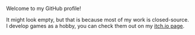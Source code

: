 Welcome to my GitHub profile! 

It might look empty, but that is because most of my work is closed-source.<br>
I develop games as a hobby, you can check them out on my [itch.io page](https://majikgames.itch.io/).
